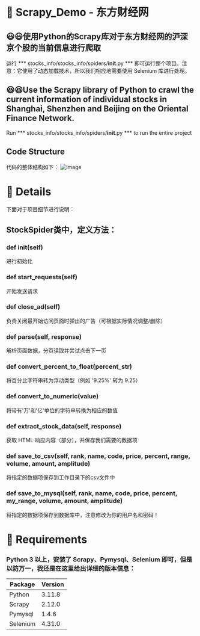 # 🧠 Scrapy_Demo - 东方财经网

## 😃😃使用Python的Scrapy库对于东方财经网的沪深京个股的当前信息进行爬取

运行 *** stocks_info/stocks_info/spiders/__init__.py *** 即可运行整个项目。注意：它使用了动态加载技术，所以我们相应地需要使用 Selenium 库进行处理。

## 😆😆Use the Scrapy library of Python to crawl the current information of individual stocks in Shanghai, Shenzhen and Beijing on the Oriental Finance Network.

Run *** stocks_info/stocks_info/spiders/__init__.py *** to run the entire project

## Code Structure
代码的整体结构如下：
![image]()

# 🧠 Details
下面对于项目细节进行说明：
## StockSpider类中，定义方法：
### def __init__(self) 
进行初始化
### def start_requests(self) 
开始发送请求
### def close_ad(self) 
负责关闭最开始访问页面时弹出的广告（可根据实际情况调整/删除）
### def parse(self, response) 
解析页面数据，分页读取并尝试点击下一页
### def convert_percent_to_float(percent_str)
将百分比字符串转为浮动类型（例如 '9.25%' 转为 9.25）
### def convert_to_numeric(value)
将带有'万'和'亿'单位的字符串转换为相应的数值
### def extract_stock_data(self, response)
获取 HTML 响应内容（部分），并保存我们需要的数据项
### def save_to_csv(self, rank, name, code, price, percent, range, volume, amount, amplitude)
将指定的数据项保存到工作目录下的csv文件中
### def save_to_mysql(self, rank, name, code, price, percent, my_range, volume, amount, amplitude)
将指定的数据项保存到数据库中，注意修改为你的用户名和密码！

# 🧠 Requirements
### Python 3 以上，安装了 Scrapy、Pymysql、Selenium 即可，但是以防万一，我还是在这里给出详细的版本信息：
| Package        | Version |
|----------------|---------|
| Python         | 3.11.8  |
| Scrapy         | 2.12.0  |
| Pymysql        | 1.4.6   |
| Selenium       | 4.31.0  |










